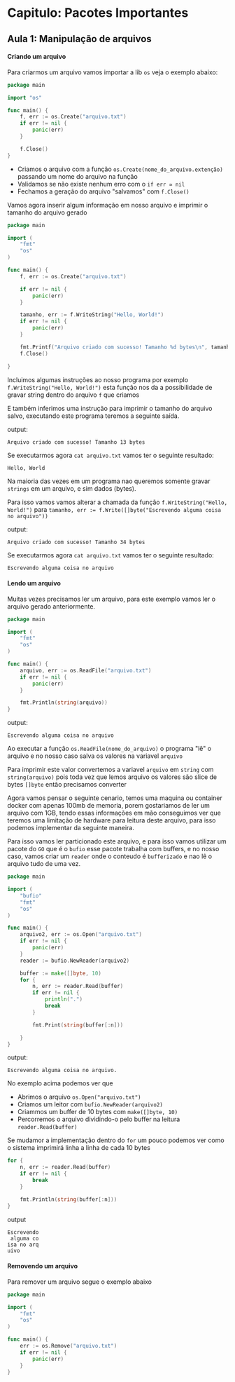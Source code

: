 # Capitulo: Pacotes Importantes
## Aula 1: Manipulação de arquivos


#### Criando um arquivo

Para criarmos um arquivo vamos importar a lib `os` veja o exemplo abaixo:
```go
package main

import "os"

func main() {
	f, err := os.Create("arquivo.txt")
	if err != nil {
		panic(err)
	}

	f.Close()
}
```
- Criamos o arquivo com a função `os.Create(nome_do_arquivo.extenção)` passando um nome do arquivo na função
- Validamos se não existe nenhum erro com o `if err ≃ nil`
- Fechamos a geração do arquivo "salvamos" com `f.Close()`

Vamos agora inserir algum informação em nosso arquivo e imprimir o tamanho do arquivo gerado

```go
package main

import (
	"fmt"
	"os"
)

func main() {
	f, err := os.Create("arquivo.txt")

	if err != nil {
		panic(err)
	}

	tamanho, err := f.WriteString("Hello, World!")
	if err != nil {
		panic(err)
	}

	fmt.Printf("Arquivo criado com sucesso! Tamanho %d bytes\n", tamanho)
	f.Close()

}
```

Incluimos algumas instruções ao nosso programa por exemplo `f.WriteString("Hello, World!")` esta função nos da a possibilidade de gravar string dentro do arquivo `f` que criamos

E também inferimos uma instrução para imprimir o tamanho do arquivo salvo, executando este programa teremos a seguinte saída.

output:
```shell
Arquivo criado com sucesso! Tamanho 13 bytes
```

Se executarmos agora `cat arquivo.txt` vamos ter o seguinte resultado:

```shell
Hello, World
```

Na maioria das vezes em um programa nao queremos somente gravar `strings` em um arquivo, e sim dados (bytes).

Para isso vamos vamos alterar a chamada da função `f.WriteString("Hello, World!")` para `tamanho, err := f.Write([]byte("Escrevendo alguma coisa no arquivo"))`

output:
```shell
Arquivo criado com sucesso! Tamanho 34 bytes
```

Se executarmos agora `cat arquivo.txt` vamos ter o seguinte resultado:

```shell
Escrevendo alguma coisa no arquivo
```

#### Lendo um arquivo

Muitas vezes precisamos ler um arquivo, para este exemplo vamos ler o arquivo gerado anteriormente.

```go
package main

import (
	"fmt"
	"os"
)

func main() {
	arquivo, err := os.ReadFile("arquivo.txt")
	if err != nil {
		panic(err)
	}

	fmt.Println(string(arquivo))
}
```
output:
```shell
Escrevendo alguma coisa no arquivo
```

Ao executar a função `os.ReadFile(nome_do_arquivo)` o programa "lê" o arquivo e no nosso caso salva os valores na variavel `arquivo`

Para imprimir este valor convertemos a variavel `arquivo` em `string` com `string(arquivo)` pois toda vez que lemos arquivo os valores são slice de bytes `[]byte` então precisamos converter

Agora vamos pensar o seguinte cenario, temos uma maquina ou container docker com apenas 100mb de memoria, porem gostariamos de ler um arquivo com 1GB, tendo essas informações em mão conseguimos ver que teremos uma limitação de hardware para leitura deste arquivo, para isso podemos implementar da seguinte maneira.

Para isso vamos ler particionado este arquivo, e para isso vamos utilizar um pacote do `GO` que é o `bufio` esse pacote trabalha com buffers, e no nosso caso, vamos criar um `reader` onde o conteudo é `bufferizado` e nao lê o arquivo tudo de uma vez.

```go
package main

import (
	"bufio"
	"fmt"
	"os"
)

func main() {
	arquivo2, err := os.Open("arquivo.txt")
	if err != nil {
		panic(err)
	}
	reader := bufio.NewReader(arquivo2)

	buffer := make([]byte, 10)
	for {
		n, err := reader.Read(buffer)
		if err != nil {
			println(".")
			break
		}

		fmt.Print(string(buffer[:n]))

	}
}
```
output:
```shell
Escrevendo alguma coisa no arquivo.
```
No exemplo acima podemos ver que
- Abrimos o arquivo `os.Open("arquivo.txt")`
- Criamos um leitor com `bufio.NewReader(arquivo2)`
- Criammos um buffer de 10 bytes com `make([]byte, 10)`
- Percorremos o arquivo dividindo-o pelo buffer na leitura `reader.Read(buffer)`

Se mudamor a implementação dentro do `for` um pouco podemos ver como o sistema imprimirá linha a linha de cada 10 bytes

```go
for {
    n, err := reader.Read(buffer)
    if err != nil {
        break
    }

    fmt.Println(string(buffer[:n]))
}
```
output
```shell
Escrevendo
 alguma co
isa no arq
uivo
```

#### Removendo um arquivo

Para remover um arquivo segue o exemplo abaixo


```go
package main

import (
	"fmt"
	"os"
)

func main() {
	err := os.Remove("arquivo.txt")
	if err != nil {
		panic(err)
	}
}
```